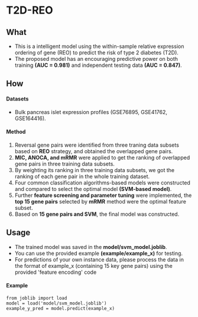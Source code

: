 # T2D-REO

## What

- This is a intelligent model using the within-sample relative expression ordering of gene (REO) to predict the risk of type 2 diabetes (T2D).
- The proposed model has an encouraging predictive power on both training **(AUC = 0.981)** and independent testing data **(AUC = 0.847)**.

## How

#### Datasets
- Bulk pancreas islet expression profiles (GSE76895, GSE41762, GSE164416).
#### Method
1.  Reversal gene pairs were identified from three traning data subsets based on **REO** strategy, and obtained the overlapped gene pairs.
2.  **MIC, ANOCA, and mRMR** were applied to get the ranking of overlapped gene pairs in three training data subsets.
3.  By weighting its ranking in three training data subsets, we got the ranking of each gene pair in the whole training dataset.
4.  Four common classification algorithms-based models were constructed and compared to select the optimal model **(SVM-based model)**.
5.  Further **feature screening and parameter tuning** were implemented, the **top 15 gene pairs** selected by **mRMR** method were the optimal feature subset.
6.  Based on **15 gene pairs and SVM**, the final model was constructed.

## Usage

- The trained model was saved in the **model/svm_model.joblib**. 
- You can use the provided example **(example/example_x)** for testing.
- For predictions of your own instance data, please process the data in the format of example_x (containing 15 key gene pairs) using the provided 'feature encoding' code

#### Example
```
from joblib import load
model = load('model/svm_model.joblib')
example_y_pred = model.predict(example_x)
```



